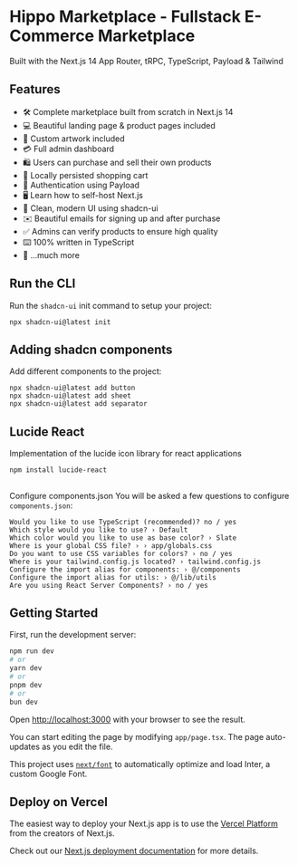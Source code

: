# Hippo Marketplace - Fullstack E-Commerce Marketplace

Built with the Next.js 14 App Router, tRPC, TypeScript, Payload & Tailwind

## Features

- 🛠️ Complete marketplace built from scratch in Next.js 14
- 💻 Beautiful landing page & product pages included
- 🎨 Custom artwork included
- 💳 Full admin dashboard
- 🛍️ Users can purchase and sell their own products
- 🛒 Locally persisted shopping cart
- 🔑 Authentication using Payload
- 🖥️ Learn how to self-host Next.js
- 🌟 Clean, modern UI using shadcn-ui
- ✉️ Beautiful emails for signing up and after purchase
- ✅ Admins can verify products to ensure high quality
- ⌨️ 100% written in TypeScript
- 🎁 ...much more

## Run the CLI
Run the `shadcn-ui` init command to setup your project:
```
npx shadcn-ui@latest init
```

## Adding shadcn components 
Add different components to the project:
```
npx shadcn-ui@latest add button
npx shadcn-ui@latest add sheet
npx shadcn-ui@latest add separator
```

## Lucide React
Implementation of the lucide icon library for react applications
```
npm install lucide-react
```

##
Configure components.json
You will be asked a few questions to configure `components.json`:
```
Would you like to use TypeScript (recommended)? no / yes
Which style would you like to use? › Default
Which color would you like to use as base color? › Slate
Where is your global CSS file? › › app/globals.css
Do you want to use CSS variables for colors? › no / yes
Where is your tailwind.config.js located? › tailwind.config.js
Configure the import alias for components: › @/components
Configure the import alias for utils: › @/lib/utils
Are you using React Server Components? › no / yes
```

## Getting Started

First, run the development server:

```bash
npm run dev
# or
yarn dev
# or
pnpm dev
# or
bun dev
```

Open [http://localhost:3000](http://localhost:3000) with your browser to see the result.

You can start editing the page by modifying `app/page.tsx`. The page auto-updates as you edit the file.

This project uses [`next/font`](https://nextjs.org/docs/basic-features/font-optimization) to automatically optimize and load Inter, a custom Google Font.


## Deploy on Vercel

The easiest way to deploy your Next.js app is to use the [Vercel Platform](https://vercel.com/new?utm_medium=default-template&filter=next.js&utm_source=create-next-app&utm_campaign=create-next-app-readme) from the creators of Next.js.

Check out our [Next.js deployment documentation](https://nextjs.org/docs/deployment) for more details.
